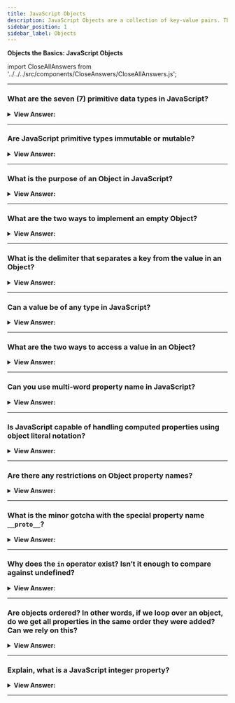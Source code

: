 ```yaml
---
title: JavaScript Objects
description: JavaScript Objects are a collection of key-value pairs. They are used to store data.
sidebar_position: 1
sidebar_label: Objects
---
```


**Objects the Basics: JavaScript Objects**

import CloseAllAnswers from '../../../src/components/CloseAnswers/CloseAllAnswers.js';

<CloseAllAnswers />

---

### What are the seven (7) primitive data types in JavaScript?

<details>
  <summary><strong>View Answer:</strong></summary>
  <div>
  <div><strong>Interview Response:</strong> String, symbol, bigint, Boolean, undefined, number, and null data types.</div><br />
  <div><strong>Technical Response:</strong> There are 7 primitive data types, including string, number, bigint, Boolean, undefined, symbol, and null data types. A primitive value is usually represented directly at the lowest level of the language implementation.<br /><br />
  </div>
  </div>
</details>

---

### Are JavaScript primitive types immutable or mutable?

<details>
  <summary><strong>View Answer:</strong></summary>
  <div>
  <div><strong>Interview Response:</strong> All primitives are immutable, meaning that they cannot be altered.</div><br />
  <div><strong>Technical Response:</strong> All primitives are immutable, i.e., they cannot be altered. It is important not to confuse a primitive itself with a variable assigned a primitive value. The variable may be reassigned to a new value, but the existing value cannot be changed in the ways that objects, arrays, and functions can be altered. A primitive can be replaced, but it cannot be directly altered.<br />
  </div><br />
  <div><strong className="codeExample">Code Example:</strong><br /><br />

  <div></div>

```js
// Using a string method does not mutate the string
var bar = 'baz';
console.log(bar); // baz
bar.toUpperCase();
console.log(bar); // baz

// Using an array method mutates the array
var foo = [];
console.log(foo); // []
foo.push('plugh');
console.log(foo); // ["plugh"]

// Assignment gives the primitive a new (not a mutated) value
bar = bar.toUpperCase(); // BAZ
```

  </div>
  </div>
</details>

---

### What is the purpose of an Object in JavaScript?

<details>
  <summary><strong>View Answer:</strong></summary>
  <div>
  <div><strong>Interview Response:</strong> Objects are used to store keyed collections of various data and more complex entities than primitive values.
</div><br />
  <div><strong className="codeExample">Code Example:</strong><br /><br />

  <div></div>

```js
let user = {
  // an object
  name: 'John', // by key "name" store value "John"
  age: 30, // by key "age" store value 30
};
```

:::note

In JavaScript, objects penetrate almost every aspect of the language.

:::

  </div>
  </div>
</details>

---

### What are the two ways to implement an empty Object?

<details>
  <summary><strong>View Answer:</strong></summary>
  <div>
  <div><strong>Interview Response:</strong> You can use an object constructor or an object literal.</div><br />
  <div><strong>Technical Response:</strong> An empty object (“empty cabinet”) can be created using one of two syntaxes. You can use an object constructor or an object literal. The Object constructor is called with the new keyword. We should not confuse this with native Objects that should be called without the new keyword.<br />
  </div><br />
  <div><strong className="codeExample">Code Example:</strong><br /><br />

  <div></div>

```js
let user = new Object(); // "object constructor" syntax
let user = {}; // "object literal" syntax
```

  </div>
  </div>
</details>

---

### What is the delimiter that separates a key from the value in an Object?

<details>
  <summary><strong>View Answer:</strong></summary>
  <div>
  <div><strong>Interview Response:</strong> The key value pair is separated by a colon.
</div><br />
  <div><strong className="codeExample">Code Example:</strong><br /><br />

  <div></div>

```js
let user = {
  // an object
  name: 'John', // key : value
  age: 30, // by key "age" store value 30
};
```

  </div>
  </div>
</details>

---

### Can a value be of any type in JavaScript?

<details>
  <summary><strong>View Answer:</strong></summary>
  <div>
  <div><strong>Interview Response:</strong> Yes since all values in JavaScript are dynamically typed and observed while the script executes.
</div>
  </div>
</details>

---

### What are the two ways to access a value in an Object?

<details>
  <summary><strong>View Answer:</strong></summary>
  <div>
  <div><strong>Interview Response:</strong> The dot notation and bracket notation both are used to access the object property values in JavaScript.</div><br />
  <div><strong>Technical Response:</strong> The dot notation and bracket notation both are used to access the object properties in JavaScript. The dot notation is used mostly as it is easier to read and comprehend and less verbose. The main difference between dot notation and bracket notation is that the bracket notation allows us to access object properties using variables.<br />
  </div><br />
  <div><strong className="codeExample">Code Example:</strong><br /><br />

  <div></div>

```js
let obj = {
  cat: 'meow',
  dog: 'woof',
};

// Dot Notation
let sound = obj.cat;
console.log(sound);
// meow

// Bracket Notation
let sound = obj['cat']; // Notice that cat is in ‘quotes’ (required)
console.log(sound);
// meow
```

  </div>
  </div>
</details>

---

### Can you use multi-word property name in JavaScript?

<details>
  <summary><strong>View Answer:</strong></summary>
  <div>
  <div><strong>Interview Response:</strong> Technically, JavaScript allows multi-word properties in Objects, but it is not recommended because it can lead to errors. We should use camel case as recommended by most style guides.</div><br />
  <div><strong>Technical Response:</strong> Technically, JavaScript allows multi-word properties in Objects, but it is not recommended because it can lead to errors when you try to access it later in your code. The issue becomes apparent when you try to access the property using dot notation. When naming functions, objects, properties, and variables. You should always use the camelCase name style in JavaScript.<br />
  </div><br />
  <div><strong className="codeExample">Code Example:</strong><br /><br />

  <div></div>

```js
let user = {
  name: "John",
  age: 30,
  "likes birds": true,  // multi-word property name must be quoted
};

console.log(user['likes birds']); // return true
console.log(user.likes birds); // returns a SyntaxError
```

  </div>
  </div>
</details>

---

### Is JavaScript capable of handling computed properties using object literal notation?

<details>
  <summary><strong>View Answer:</strong></summary>
  <div>
  <div><strong>Interview Response:</strong> Yes, you can use object literal notation to assign the expression as a property on the object without having to create it first.
</div><br />
  <div><strong className="codeExample">Code Example:</strong><br /><br />

  <div></div>

```js
// Complex Expressions inside of square brackets
function objectify(key, value) {
  return {
    [key]: value,
  };
}

objectify('name', 'Tyler'); // { name: 'Tyler' }

//////////////////////////

let fruit = 'apple';
let bag = {
  [fruit + 'Computers']: 5, // bag.appleComputers = 5
};

console.log(bag.appleComputers); // logs 5
```

  </div>
  </div>
</details>

---

### Are there any restrictions on Object property names?

<details>
  <summary><strong>View Answer:</strong></summary>
  <div>
  <div><strong>Interview Response:</strong> No, there are no known restrictions on Object property names, but we should avoid reserved words even though we can technically use them.</div><br />
  <div><strong>Technical Response:</strong> Technically, there are no known restrictions on Object property names. Although reserve keywords are not allowed in most components of JavaScript. It is possible to use reserved keywords as property names without error, but it is not recommended. They can be any strings or symbols (a special type for identifiers) that you choose.<br />
  </div><br />
  <div><strong className="codeExample">Code Example:</strong><br /><br />

  <div></div>

```js
// these properties are all right
let obj = {
  for: 1,
  let: 2,
  return: 3,
};

alert(obj.for + obj.let + obj.return); // 6
```

  </div>
  </div>
</details>

---

### What is the minor gotcha with the special property name `__proto__`?

<details>
  <summary><strong>View Answer:</strong></summary>
  <div>
  <div><strong>Interview Response:</strong> The special property name `__proto__` cannot be set to non-object value such as a primitive value.
</div><br />
  <div><strong className="codeExample">Code Example:</strong><br /><br />

  <div></div>

```js
let obj = {};
obj.__proto__ = 5; // assign a number
alert(obj.__proto__); // [object Object] - the value is an object, didn't work as intended
```

  </div>
  </div>
</details>

---

### Why does the `in` operator exist? Isn’t it enough to compare against undefined?

<details>
  <summary><strong>View Answer:</strong></summary>
  <div>
  <div><strong>Interview Response:</strong> The “in” operator is used to check if a property exists or loop over object properties. Using it to compare against undefined can have less than truthy results.</div><br />
  <div><strong>Note:</strong> We should not use the “in” operator to loop over arrays, it not recommended.
  </div><br />
  <div><strong>Technical Answer:</strong> Well, most of the time the comparison with undefined works fine. But there is a special case when it fails, but "in" works correctly. We can use the “in” operator to see if a property exists.
  </div><br />
  <div><strong className="codeExample">Code Example:</strong><br /><br />

  <div></div>

```js
let obj = {
  test: undefined,
};

console.log(obj.test); // returns undefined, so - no such property?

console.log(obj.test === undefined); // true

console.log('test' in obj); // true, the property does exist!
```

  </div>
  </div>
</details>

---

### Are objects ordered? In other words, if we loop over an object, do we get all properties in the same order they were added? Can we rely on this?

<details>
  <summary><strong>View Answer:</strong></summary>
  <div>
  <div><strong>Interview Response:</strong> The short answer is that they are ordered in a special fashion, integer properties are sorted, and others appear in creation order. This is not a reliable approach we are seeking a specific numbered order.
</div><br />
  <div><strong className="codeExample">Code Example:</strong><br /><br />

  <div></div>

```js
// Integers are in sorted order
let codes = {
  49: 'Germany',
  41: 'Switzerland',
  44: 'Great Britain',
  // ..,
  1: 'USA',
};

for (let code in codes) {
  alert(code); // 1, 41, 44, 49
}

let user = {
  name: 'John',
  surname: 'Smith',
};
user.age = 25; // add one more

// non-integer properties are listed in the creation order
for (let prop in user) {
  alert(prop); // name, surname, age
}
```

  </div>
  </div>
</details>

---

### Explain, what is a JavaScript integer property?

<details>
  <summary><strong>View Answer:</strong></summary>
  <div>
  <div><strong>Interview Response:</strong> The “integer property” term here means a string that can be converted to-and-from an integer without a change.
</div><br />
  <div><strong className="codeExample">Code Example:</strong><br /><br />

  <div></div>

```js
// Math.trunc is a built-in function that removes the decimal part
alert(String(Math.trunc(Number('49')))); // "49", same, integer property
alert(String(Math.trunc(Number('+49')))); // "49", not same "+49" ⇒ not integer property
alert(String(Math.trunc(Number('1.2')))); // "1", not same "1.2" ⇒ not integer property
```

  </div>
  </div>
</details>

---

